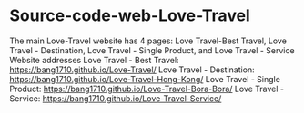 # Source-code-web-Love-Travel
The main Love-Travel website has 4 pages: Love Travel-Best Travel, Love Travel - Destination, Love Travel - Single Product, and Love Travel - Service
Website addresses
Love Travel - Best Travel: https://bang1710.github.io/Love-Travel/
Love Travel - Destination: https://bang1710.github.io/Love-Travel-Hong-Kong/
Love Travel - Single Product: https://bang1710.github.io/Love-Travel-Bora-Bora/
Love Travel - Service: https://bang1710.github.io/Love-Travel-Service/
